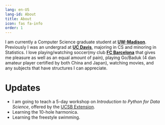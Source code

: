 ```yaml
---
lang: en-US
lang-id: About
title: About
icon: fas fa-info
order: 1
---
```

 
I am currently a Computer Science graduate student at [**UW-Madison**](https://cs.wisc.edu). Previously I was an undergrad at [**UC Davis**](https://www.ucdavis.edu/), majoring in CS and minoring in Statistics. I love playing/watching soccer(my club [**FC Barcelona**](https://www.fcbarcelona.com/en/) that gives me pleasure as well as an equal amount of pain), playing Go/Baduk (4 dan amateur player certified by both China and Japan), watching movies, and any subjects that have structures I can appreciate. 

# Updates 
- I am going to teach a 5-day workshop on *Introduction to Python for Data Science*, offered by
the [UCSB Extension](https://professional.ucsb.edu/).
- Learning the 10-hole harmonica.
- Learning the freestyle swimming. 





